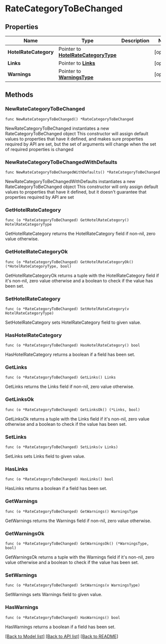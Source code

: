 # RateCategoryToBeChanged

## Properties

Name | Type | Description | Notes
------------ | ------------- | ------------- | -------------
**HotelRateCategory** | Pointer to [**HotelRateCategoryType**](HotelRateCategoryType.md) |  | [optional] 
**Links** | Pointer to [**Links**](Links.md) |  | [optional] 
**Warnings** | Pointer to [**WarningsType**](WarningsType.md) |  | [optional] 

## Methods

### NewRateCategoryToBeChanged

`func NewRateCategoryToBeChanged() *RateCategoryToBeChanged`

NewRateCategoryToBeChanged instantiates a new RateCategoryToBeChanged object
This constructor will assign default values to properties that have it defined,
and makes sure properties required by API are set, but the set of arguments
will change when the set of required properties is changed

### NewRateCategoryToBeChangedWithDefaults

`func NewRateCategoryToBeChangedWithDefaults() *RateCategoryToBeChanged`

NewRateCategoryToBeChangedWithDefaults instantiates a new RateCategoryToBeChanged object
This constructor will only assign default values to properties that have it defined,
but it doesn't guarantee that properties required by API are set

### GetHotelRateCategory

`func (o *RateCategoryToBeChanged) GetHotelRateCategory() HotelRateCategoryType`

GetHotelRateCategory returns the HotelRateCategory field if non-nil, zero value otherwise.

### GetHotelRateCategoryOk

`func (o *RateCategoryToBeChanged) GetHotelRateCategoryOk() (*HotelRateCategoryType, bool)`

GetHotelRateCategoryOk returns a tuple with the HotelRateCategory field if it's non-nil, zero value otherwise
and a boolean to check if the value has been set.

### SetHotelRateCategory

`func (o *RateCategoryToBeChanged) SetHotelRateCategory(v HotelRateCategoryType)`

SetHotelRateCategory sets HotelRateCategory field to given value.

### HasHotelRateCategory

`func (o *RateCategoryToBeChanged) HasHotelRateCategory() bool`

HasHotelRateCategory returns a boolean if a field has been set.

### GetLinks

`func (o *RateCategoryToBeChanged) GetLinks() Links`

GetLinks returns the Links field if non-nil, zero value otherwise.

### GetLinksOk

`func (o *RateCategoryToBeChanged) GetLinksOk() (*Links, bool)`

GetLinksOk returns a tuple with the Links field if it's non-nil, zero value otherwise
and a boolean to check if the value has been set.

### SetLinks

`func (o *RateCategoryToBeChanged) SetLinks(v Links)`

SetLinks sets Links field to given value.

### HasLinks

`func (o *RateCategoryToBeChanged) HasLinks() bool`

HasLinks returns a boolean if a field has been set.

### GetWarnings

`func (o *RateCategoryToBeChanged) GetWarnings() WarningsType`

GetWarnings returns the Warnings field if non-nil, zero value otherwise.

### GetWarningsOk

`func (o *RateCategoryToBeChanged) GetWarningsOk() (*WarningsType, bool)`

GetWarningsOk returns a tuple with the Warnings field if it's non-nil, zero value otherwise
and a boolean to check if the value has been set.

### SetWarnings

`func (o *RateCategoryToBeChanged) SetWarnings(v WarningsType)`

SetWarnings sets Warnings field to given value.

### HasWarnings

`func (o *RateCategoryToBeChanged) HasWarnings() bool`

HasWarnings returns a boolean if a field has been set.


[[Back to Model list]](../README.md#documentation-for-models) [[Back to API list]](../README.md#documentation-for-api-endpoints) [[Back to README]](../README.md)



